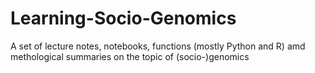 # Learning-Socio-Genomics
A set of lecture notes, notebooks, functions (mostly Python and R) amd methological summaries on the topic of (socio-)genomics
